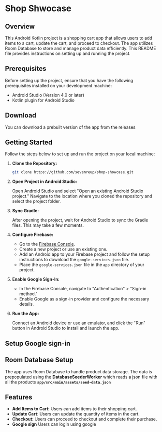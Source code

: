 # Shop Shwocase

## Overview

This Android Kotlin project is a shopping cart app that allows users to add items to a cart, update the cart, and proceed to checkout. The app utilizes Room Database to store and manage product data efficiently. This README file provides instructions on setting up and running the project.

## Prerequisites

Before setting up the project, ensure that you have the following prerequisites installed on your development machine:

- Android Studio (Version 4.0 or later)
- Kotlin plugin for Android Studio

## Download

You can download a prebuilt version of the app from the releases

## Getting Started

Follow the steps below to set up and run the project on your local machine:

1. **Clone the Repository:**

   ```bash
   git clone https://github.com/sevenreup/shop-showcase.git
   ```

2. **Open Project in Android Studio:**

   Open Android Studio and select "Open an existing Android Studio project." Navigate to the location where you cloned the repository and select the project folder.

3. **Sync Gradle:**

   After opening the project, wait for Android Studio to sync the Gradle files. This may take a few moments.

4. **Configure Firebase:**

   - Go to the [Firebase Console](https://console.firebase.google.com/).
   - Create a new project or use an existing one.
   - Add an Android app to your Firebase project and follow the setup instructions to download the `google-services.json` file.
   - Place the `google-services.json` file in the `app` directory of your project.

5. **Enable Google Sign-In:**

   - In the Firebase Console, navigate to "Authentication" > "Sign-in method."
   - Enable Google as a sign-in provider and configure the necessary details.

6. **Run the App:**

   Connect an Android device or use an emulator, and click the "Run" button in Android Studio to install and launch the app.

## Setup Google sign-in

## Room Database Setup

The app uses Room Database to handle product data storage. The data is prepopulated using the **DatabaseSeederWorker** which reads a json file with all the products **`app/src/main/assets/seed-data.json`**

## Features

- **Add Items to Cart**: Users can add items to their shopping cart.
- **Update Cart**: Users can update the quantity of items in the cart.
- **Checkout**: Users can proceed to checkout and complete their purchase.
- **Google sign** Users can login using google